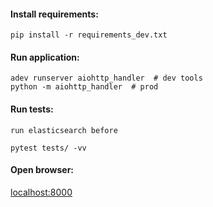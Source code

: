 #### Install requirements:

    pip install -r requirements_dev.txt

#### Run application:

    adev runserver aiohttp_handler  # dev tools
    python -m aiohttp_handler  # prod

#### Run tests:
`run elasticsearch before`

    pytest tests/ -vv

#### Open browser:
[localhost:8000](http://localhost:8000/)
